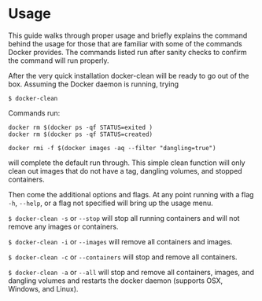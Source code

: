 # Usage
This guide walks through proper usage and briefly explains the command behind the usage for those that are familiar with some of the commands Docker provides.  The commands listed run after sanity checks to confirm the command will run properly.

After the very quick installation docker-clean will be ready to go out of the box.  Assuming the Docker daemon is running, trying

`$ docker-clean`

Commands run:

```
docker rm $(docker ps -qf STATUS=exited )
docker rm $(docker ps -qf STATUS=created)

docker rmi -f $(docker images -aq --filter "dangling=true")

```

will complete the default run through.  This simple clean function will only clean out images that do not have a tag, dangling volumes, and stopped containers.  


Then come the additional options and flags.  At any point running with a flag `-h`, `--help`, or a flag not specified will bring up the usage menu.

`$ docker-clean -s` or `--stop` will stop all running containers and will not remove any images or containers.

`$ docker-clean -i` or `--images` will remove all containers and images.

`$ docker-clean -c` or `--containers` will stop and remove all containers.

`$ docker-clean -a` or `--all` will stop and remove all containers, images, and dangling volumes and restarts the docker daemon (supports OSX, Windows, and Linux).
